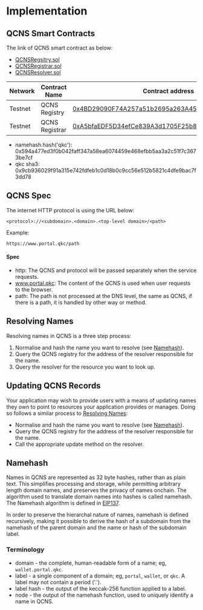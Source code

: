 # Implementation

## QCNS Smart Contracts

The link of QCNS smart contract as below:
- [QCNSRegsitry.sol](../qcns/QCNSRegistry.sol)
- [QCNSRegistrar.sol](../qcns/QCNSRegistrar.sol)
- [QCNSResolver.sol](../qcns/QCNSResolver.sol)

| Network    | Contract Name | Contract address                                   | Transaction hash
|------------|---------------|----------------------------------------------------|---------------------
| Testnet    | QCNS Registry | [0x4BD29090F74A257a51b2695a263A453b1A1a57D8fF1a972e](http://testnet.quarkchain.io/address/0x4BD29090F74A257a51b2695a263A453b1A1a57D8fF1a972e) | [0x8067cb8c6be2abf72254779bcc8b21f26e0ad4460b66b639d82c86ece76b6b1aff1a972e](http://testnet.quarkchain.io/tx/0x8067cb8c6be2abf72254779bcc8b21f26e0ad4460b66b639d82c86ece76b6b1aff1a972e)
| Testnet    | QCNS Registrar | [0xA5bfaEDF5D34efCe839A3d1705F25b8c9ab72fF1fF1a972e](http://testnet.quarkchain.io/address/0xA5bfaEDF5D34efCe839A3d1705F25b8c9ab72fF1fF1a972e) | [0x534925133d978f2005f37bfde184341d65763c31596f9e0f2c20aeb1fe7e3760ff1a972e](http://testnet.quarkchain.io/tx/0x534925133d978f2005f37bfde184341d65763c31596f9e0f2c20aeb1fe7e3760ff1a972e)

- namehash.hash('qkc'): 0x594a477ed3f0b042faff347a58ea6074459e468efbb5aa3a2c51f7c3673be7cf
- qkc sha3: 0x9cb936029f91a315e742fdfeb1c0d18b0c9cc56e512b5821c4dfe9bac7f3dd78

## QCNS Spec

The internet HTTP protocol is using the URL below:

```
<protocol>://<subdomain>.<domain>.<top-level domain>/<path>
```

Example:
```
https://www.portal.qkc/path
```

#### Spec
- http: The QCNS and protocol will be passed separately when the service requests.
- www.portal.qkc: The content of the QCNS is used when user requests to the browser.
- path: The path is not processed at the DNS level, the same as QCNS, if there is a path, it is handled by other way or method.

## Resolving Names
Resolving names in QCNS is a three step process:
1. Normalise and hash the name you want to resolve (see [Namehash](#namehash)).
2. Query the QCNS registry for the address of the resolver responsible for the name.
3. Query the resolver for the resource you want to look up.

## Updating QCNS Records
Your application may wish to provide users with a means of updating names they own to point to resources your application provides or manages. Doing so follows a similar process to [Resolving Names](#resolving-names):

- Normalise and hash the name you want to resolve (see [Namehash](#namehash)).
- Query the QCNS registry for the address of the resolver responsible for the name.
- Call the appropriate update method on the resolver.

## Namehash
Names in QCNS are represented as 32 byte hashes, rather than as plain text. This simplifies processing and storage, while permitting arbitrary length domain names, and preserves the privacy of names onchain. The algorithm used to translate domain names into hashes is called namehash. The Namehash algorithm is defined in [EIP137](https://github.com/ethereum/EIPs/blob/master/EIPS/eip-137.md).

In order to preserve the hierarchal nature of names, namehash is defined recursively, making it possible to derive the hash of a subdomain from the namehash of the parent domain and the name or hash of the subdomain label.

### Terminology
- domain - the complete, human-readable form of a name; eg, `wallet.portal.qkc`.
- label - a single component of a domain; eg, `portal`, `wallet`, or `qkc`. A label may not contain a period ('.').
- label hash - the output of the keccak-256 function applied to a label.
- node - the output of the namehash function, used to uniquely identify a name in QCNS.
